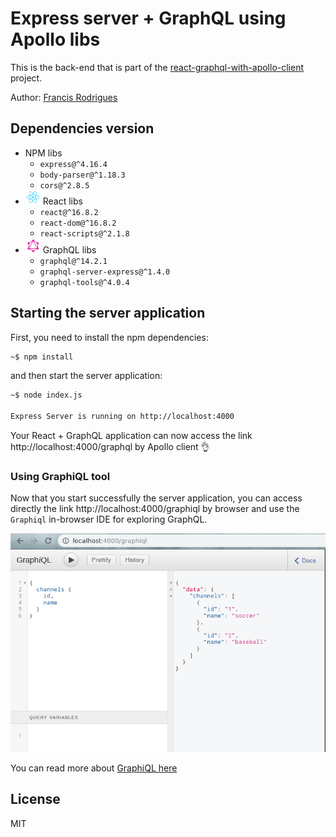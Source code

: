 # Express server + GraphQL using Apollo libs #

This is the back-end that is part of the [react-graphql-with-apollo-client](../../../) project.

Author: [Francis Rodrigues][1]

## Dependencies version

* NPM libs
  * `express@^4.16.4`
  * `body-parser@^1.18.3`
  * `cors@^2.8.5`
* ![react-logo](../screenshots/react-24.png) React libs
  * `react@^16.8.2`
  * `react-dom@^16.8.2`
  * `react-scripts@^2.1.8`
* ![graphql-logo](../screenshots/graphql-24.png) GraphQL libs
  * `graphql@^14.2.1`
  * `graphql-server-express@^1.4.0`
  * `graphql-tools@^4.0.4`

## Starting the server application

First, you need to install the npm dependencies:

```bash
~$ npm install
```

and then start the server application:

```bash
~$ node index.js

Express Server is running on http://localhost:4000
```

Your React + GraphQL application can now access the link http://localhost:4000/graphql by Apollo client :ok_hand:

### Using GraphiQL tool

Now that you start successfully the server application, you can access directly the link http://localhost:4000/graphiql by browser and use the `Graphiql` in-browser IDE for exploring GraphQL.

![graphiql-screenshot](../screenshots/graphiql.png)

You can read more about [GraphiQL here][2]

## License

MIT

  [1]: https://github.com/francisrod01
  [2]: https://github.com/graphql/graphiql
